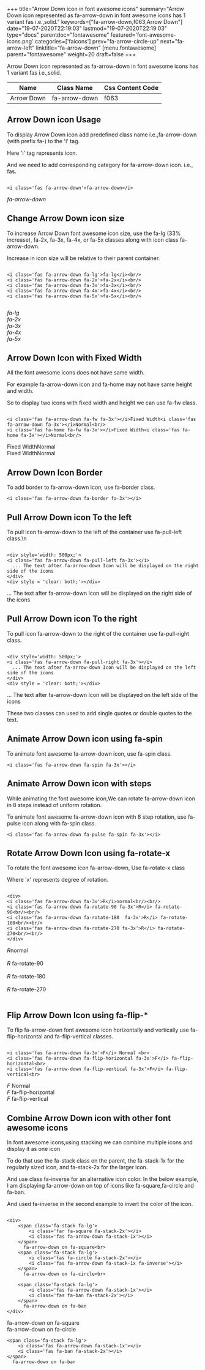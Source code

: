 +++
title="Arrow Down icon in font awesome icons"
summary="Arrow Down icon represented as fa-arrow-down in font awesome icons has 1 variant fas i.e.,solid."
keywords=["fa-arrow-down,f063,Arrow Down"]
date="19-07-2020T22:19:03"
lastmod="19-07-2020T22:19:03"
type="docs"
parentdoc="fontawesome"
featured='font-awesome-icons.png'
categories=['faicons']
prev="fa-arrow-circle-up"
next="fa-arrow-left"
linktitle="fa-arrow-down"
[menu.fontawesome]
parent="fontawesome"
weight=20
draft=false
+++


Arrow Down icon represented as fa-arrow-down in font awesome icons has 1 variant fas i.e.,solid.

<div class='table-responsive'><table class='table'><thead><tr><th>Name</th><th>Class Name</th><th>Css Content Code</th></tr></thead><tbody><tr><td>Arrow Down</td><td>fa-arrow-down</td><td>f063</td></tr></tbody></table></div>



## Arrow Down icon Usage

To display Arrow Down icon add predefined class name i.e.,fa-arrow-down (with prefix fa-) to the 'i' tag.

Here 'i' tag represents icon.

And we need to add corresponding category for fa-arrow-down icon. i.e., fas.


```

<i class='fas fa-arrow-down'>fa-arrow-down</i>
```

<i class='fas fa-arrow-down'>fa-arrow-down</i>




## Change Arrow Down icon size
To increase Arrow Down font awesome icon size, use the fa-lg (33% increase), fa-2x, fa-3x, fa-4x, or fa-5x classes along with icon class fa-arrow-down.

Increase in icon size will be relative to their parent container. 

```

<i class='fas fa-arrow-down fa-lg'>fa-lg</i><br/>
<i class='fas fa-arrow-down fa-2x'>fa-2x</i><br/>
<i class='fas fa-arrow-down fa-3x'>fa-3x</i><br/>
<i class='fas fa-arrow-down fa-4x'>fa-4x</i><br/>
<i class='fas fa-arrow-down fa-5x'>fa-5x</i><br/>
            
```

<i class='fas fa-arrow-down fa-lg'>fa-lg</i><br/>
<i class='fas fa-arrow-down fa-2x'>fa-2x</i><br/>
<i class='fas fa-arrow-down fa-3x'>fa-3x</i><br/>
<i class='fas fa-arrow-down fa-4x'>fa-4x</i><br/>
<i class='fas fa-arrow-down fa-5x'>fa-5x</i><br/>
            



## Arrow Down Icon with Fixed Width 

All the font awesome icons does not have same width.

For example fa-arrow-down icon and fa-home may not have same height and width.

So to display two icons with fixed width and height we can use fa-fw class.


```

<i class='fas fa-arrow-down fa-fw fa-3x'></i>Fixed Width<i class='fas fa-arrow-down fa-3x'></i>Normal<br/>
<i class='fas fa-home fa-fw fa-3x'></i>Fixed Width<i class='fas fa-home fa-3x'></i>Normal<br/>
```

<i class='fas fa-arrow-down fa-fw fa-3x'></i>Fixed Width<i class='fas fa-arrow-down fa-3x'></i>Normal<br/>
<i class='fas fa-home fa-fw fa-3x'></i>Fixed Width<i class='fas fa-home fa-3x'></i>Normal<br/>



## Arrow Down Icon Border 

To add border to fa-arrow-down icon, use fa-border class.


```
<i class='fas fa-arrow-down fa-border fa-3x'></i>

```
<i class='fas fa-arrow-down fa-border fa-3x'></i>





## Pull Arrow Down icon To the left

To pull icon fa-arrow-down to the left of the container use fa-pull-left class.\n

```

<div style='width: 500px;'>
<i class='fas fa-arrow-down fa-pull-left fa-3x'></i>
  ... The text after fa-arrow-down Icon will be displayed on the right side of the icons
</div>
<div style = 'clear: both;'></div>
```

<div style='width: 500px;'>
<i class='fas fa-arrow-down fa-pull-left fa-3x'></i>
  ... The text after fa-arrow-down Icon will be displayed on the right side of the icons
</div>
<div style = 'clear: both;'></div>




## Pull Arrow Down icon To the right
To pull icon fa-arrow-down to the right of the container use fa-pull-right class.

```

<div style='width: 500px;'>
<i class='fas fa-arrow-down fa-pull-right fa-3x'></i>
  ... The text after fa-arrow-down Icon will be displayed on the left side of the icons
</div>
<div style = 'clear: both;'></div>
```

<div style='width: 500px;'>
<i class='fas fa-arrow-down fa-pull-right fa-3x'></i>
  ... The text after fa-arrow-down Icon will be displayed on the left side of the icons
</div>
<div style = 'clear: both;'></div>

These two classes can used to add single quotes or double quotes to the text.


## Animate Arrow Down icon using fa-spin
To animate font awesome fa-arrow-down icon, use fa-spin class.

```
<i class='fas fa-arrow-down fa-spin fa-3x'></i>
```
<i class='fas fa-arrow-down fa-spin fa-3x'></i>




## Animate Arrow Down icon with steps
While animating the font awesome icon,We can rotate fa-arrow-down icon in 8 steps instead of uniform rotation.

To animate font awesome fa-arrow-down icon with 8 step rotation, use fa-pulse icon along with fa-spin class.


```
<i class='fas fa-arrow-down fa-pulse fa-spin fa-3x'></i>

```
<i class='fas fa-arrow-down fa-pulse fa-spin fa-3x'></i>





## Rotate Arrow Down Icon using fa-rotate-x
To rotate the font awesome icon fa-arrow-down, Use fa-rotate-x class

Where 'x' represents degree of rotation.


```

<div>
<i class='fas fa-arrow-down fa-3x'>R</i>normal<br/><br/>
<i class='fas fa-arrow-down fa-rotate-90 fa-3x'>R</i> fa-rotate-90<br/><br/> 
<i class='fas fa-arrow-down fa-rotate-180  fa-3x'>R</i> fa-rotate-180<br/><br/> 
<i class='fas fa-arrow-down fa-rotate-270 fa-3x'>R</i> fa-rotate-270<br/><br/>
</div>
```

<div>
<i class='fas fa-arrow-down fa-3x'>R</i>normal<br/><br/>
<i class='fas fa-arrow-down fa-rotate-90 fa-3x'>R</i> fa-rotate-90<br/><br/> 
<i class='fas fa-arrow-down fa-rotate-180  fa-3x'>R</i> fa-rotate-180<br/><br/> 
<i class='fas fa-arrow-down fa-rotate-270 fa-3x'>R</i> fa-rotate-270<br/><br/>
</div>




## Flip Arrow Down Icon using fa-flip-*
To flip fa-arrow-down font awesome icon horizontally and vertically use fa-flip-horizontal and fa-flip-vertical classes. 

```

<i class='fas fa-arrow-down fa-3x'>F</i> Normal <br>
<i class='fas fa-arrow-down fa-flip-horizontal fa-3x'>F</i> fa-flip-horizontal<br>
<i class='fas fa-arrow-down fa-flip-vertical fa-3x'>F</i> fa-flip-vertical<br>
```

<i class='fas fa-arrow-down fa-3x'>F</i> Normal <br>
<i class='fas fa-arrow-down fa-flip-horizontal fa-3x'>F</i> fa-flip-horizontal<br>
<i class='fas fa-arrow-down fa-flip-vertical fa-3x'>F</i> fa-flip-vertical<br>




## Combine Arrow Down icon with other font awesome icons
In font awesome icons,using stacking we can combine multiple icons and display it as one icon 

To do that use the fa-stack class on the parent, the fa-stack-1x for the regularly sized icon, and fa-stack-2x for the larger icon.

And use class fa-inverse for an alternative icon color. 
In the below example, I am displaying fa-arrow-down on top of icons like fa-square,fa-circle and fa-ban.

And used fa-inverse in the second example to invert the color of the icon.

```

<div>
    <span class='fa-stack fa-lg'>
        <i class='far fa-square fa-stack-2x'></i>
        <i class='fas fa-arrow-down fa-stack-1x'></i>
    </span>
      fa-arrow-down on fa-square<br>
    <span class='fa-stack fa-lg'>
        <i class='fas fa-circle fa-stack-2x'></i>
        <i class='fas fa-arrow-down fa-stack-1x fa-inverse'></i>
    </span>
      fa-arrow-down on fa-circle<br>

    <span class='fa-stack fa-lg'>
        <i class='fas fa-arrow-down fa-stack-1x'></i>
        <i class='fas fa-ban fa-stack-2x'></i>
    </span>
      fa-arrow-down on fa-ban
</div>
```

<div>
    <span class='fa-stack fa-lg'>
        <i class='far fa-square fa-stack-2x'></i>
        <i class='fas fa-arrow-down fa-stack-1x'></i>
    </span>
      fa-arrow-down on fa-square<br>
    <span class='fa-stack fa-lg'>
        <i class='fas fa-circle fa-stack-2x'></i>
        <i class='fas fa-arrow-down fa-stack-1x fa-inverse'></i>
    </span>
      fa-arrow-down on fa-circle<br>

    <span class='fa-stack fa-lg'>
        <i class='fas fa-arrow-down fa-stack-1x'></i>
        <i class='fas fa-ban fa-stack-2x'></i>
    </span>
      fa-arrow-down on fa-ban
</div>






